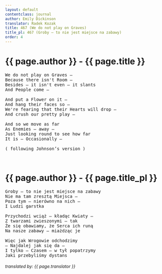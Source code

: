 ```yaml
---
layout: default
contentclass: journal
author: Emily Dickinson
translator: Radek Kozak
title: 467 (We do not play on Graves)
title_pl: 467 (Groby — to nie jest miejsce na zabawy)
order: 4
---
```


<h1 class="poem-title">{{ page.author }} - {{ page.title }}</h1>

<pre class="poem">
We do not play on Graves —
Because there isn't Room —
Besides — it isn't even — it slants
And People come —

And put a Flower on it —
And hang their faces so —
We're fearing that their Hearts will drop —
And crush our pretty play —

And so we move as far
As Enemies — away —
Just looking round to see how far
It is — Occasionally —

<span class="italic" style="font-size: 0.875rem">( following Johnson’s version )</span>
</pre>
<br/>
<h1 id="pl" class="poem-title">{{ page.author }} - {{ page.title_pl }}</h1>

<pre class="poem">
Groby — to nie jest miejsce na zabawy
Nie ma tam zresztą Miejsca —
Poza tym — nierówno na nich —
I Ludzi garstka

Przychodzi wciąż — kładąc Kwiaty —
Z twarzami zwieszonymi — tak
Że się obawiamy, że Serca ich runą
Na nasze zabawy — miażdząc je

Więc jak Wrogowie odchodzimy
— Najdalej jak się da —
I tylko — Czasem — w tył popatrzymy
Jaki przebyliśmy dystans
</pre>

<h6 class="poem">translated by: {{ page.translator }}</h6>
